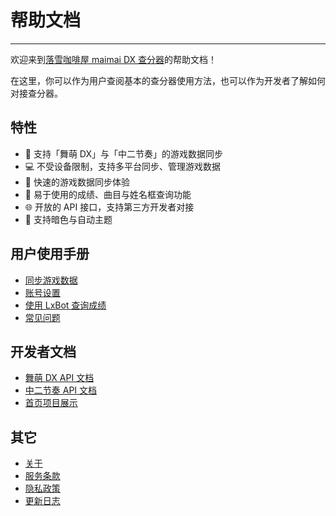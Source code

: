 # 帮助文档

---

欢迎来到[落雪咖啡屋 maimai DX 查分器](/)的帮助文档！

在这里，你可以作为用户查阅基本的查分器使用方法，也可以作为开发者了解如何对接查分器。

## 特性

- 📱 支持「舞萌 DX」与「中二节奏」的游戏数据同步
- 💻 不受设备限制，支持多平台同步、管理游戏数据
- 🚀 快速的游戏数据同步体验
- 🤩 易于使用的成绩、曲目与姓名框查询功能
- 🌐 开放的 API 接口，支持第三方开发者对接
- 🌈 支持暗色与自动主题

## 用户使用手册

- [同步游戏数据](/docs/sync)
- [账号设置](/docs/settings)
- [使用 LxBot 查询成绩](/docs/lxbot)
- [常见问题](/docs/faq)

## 开发者文档

- [舞萌 DX API 文档](/docs/api/maimai)
- [中二节奏 API 文档](/docs/api/chunithm)
- [首页项目展示](/docs/project-showcase)

## 其它

- [关于](/docs/about)
- [服务条款](/docs/terms-of-use)
- [隐私政策](/docs/privacy-policy)
- [更新日志](/docs/changelog)